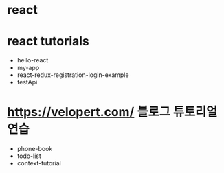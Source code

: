 # react

# react tutorials
- hello-react
- my-app
- react-redux-registration-login-example
- testApi

# https://velopert.com/ 블로그 튜토리얼 연습
- phone-book
- todo-list
- context-tutorial